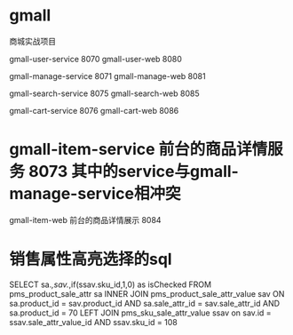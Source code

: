 # gmall
商城实战项目

gmall-user-service  8070
gmall-user-web  8080

gmall-manage-service  8071
gmall-manage-web  8081

gmall-search-service 8075
gmall-search-web 8085

gmall-cart-service 8076
gmall-cart-web 8086

# gmall-item-service   前台的商品详情服务 8073  其中的service与gmall-manage-service相冲突
gmall-item-web  前台的商品详情展示 8084

# 销售属性高亮选择的sql

SELECT 
sa.*,sav.*,if(ssav.sku_id,1,0) as isChecked
FROM
pms_product_sale_attr sa
INNER JOIN pms_product_sale_attr_value sav ON
sa.product_id = sav.product_id
AND sa.sale_attr_id = sav.sale_attr_id AND sa.product_id = 70
LEFT JOIN pms_sku_sale_attr_value ssav
on sav.id = ssav.sale_attr_value_id AND ssav.sku_id = 108


